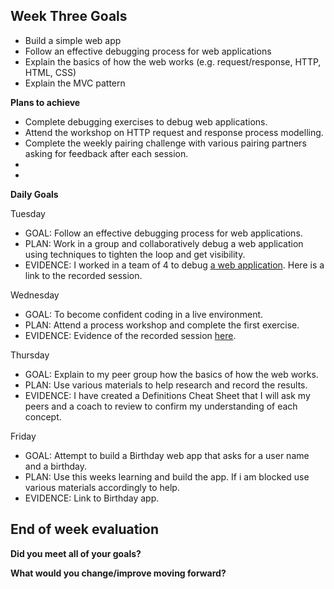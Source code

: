 ## Week Three Goals

- Build a simple web app
- Follow an effective debugging process for web applications
- Explain the basics of how the web works (e.g. request/response, HTTP, HTML, CSS)
- Explain the MVC pattern

**Plans to achieve**

- Complete debugging exercises to debug web applications. 
- Attend the workshop on HTTP request and response process modelling. 
- Complete the weekly pairing challenge with various pairing partners asking for feedback after each session.
- 
- 

**Daily Goals**

Tuesday

- GOAL: Follow an effective debugging process for web applications.
- PLAN: Work in a group and collaboratively debug a web application using techniques to tighten the loop and get visibility. 
- EVIDENCE: I worked in a team of 4 to debug [a web application](https://github.com/makersacademy/skills-workshops/tree/master/week-3/debugging_2). Here is a link to the recorded session.

Wednesday

- GOAL: To become confident coding in a live environment. 
- PLAN: Attend a process workshop and complete the first exercise.
- EVIDENCE: Evidence of the recorded session [here](https://drive.google.com/file/d/1oLOCVwThbr8m4HVmm4m_rIa9q5YmFqie/view?usp=sharing).

Thursday

- GOAL: Explain to my peer group how the basics of how the web works.
- PLAN: Use various materials to help research and record the results.
- EVIDENCE: I have created a Definitions Cheat Sheet that I will ask my peers and a coach to review to confirm my understanding of each concept.

Friday

- GOAL: Attempt to build a Birthday web app that asks for a user name and a birthday.
- PLAN: Use this weeks learning and build the app. If i am blocked use various materials accordingly to help.
- EVIDENCE: Link to Birthday app.

## End of week evaluation 

**Did you meet all of your goals?**

**What would you change/improve moving forward?**
